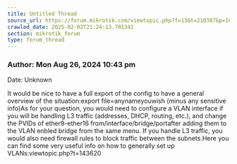 ```yaml
---
title: Untitled Thread
source_url: https://forum.mikrotik.com/viewtopic.php?f=13&t=210387&p=1093786&amp;sid=1ef4b927f8b28e3b342d451b507d8371#p1093786
crawled_date: 2025-02-02T21:24:13.701342
section: mikrotik_forum
type: forum_thread
---
```


### Author: Mon Aug 26, 2024 10:43 pm
Date: Unknown

It would be nice to have a full export of the config to have a general overview of the situation:export file=anynameyouwish (minus any sensitive info)As for your question, you would need to configure a VLAN interface if you will be handling L3 traffic (addresses, DHCP, routing, etc.), and change the PVIDs of ether9-ether16 from/interface/bridge/portafter adding them to the VLAN enbled bridge from the same menu. If you handle L3 traffic, you would also need firewall rules to block traffic between the subnets.Here you can find some very useful info on how to generally set up VLANs:viewtopic.php?t=143620


